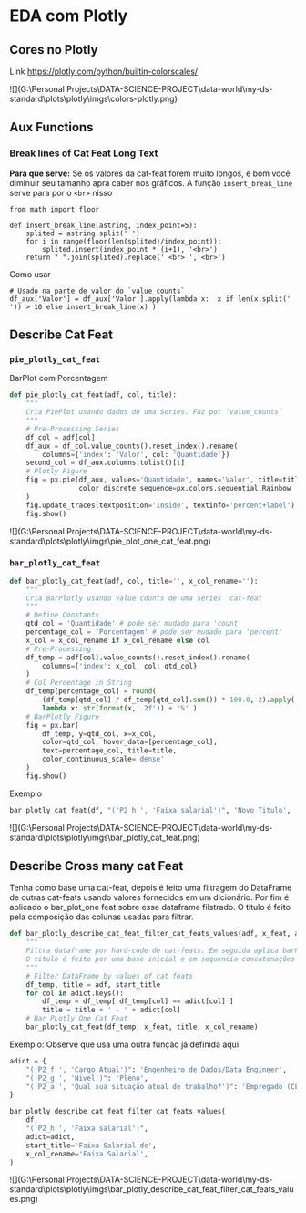 # EDA com Plotly



## Cores no Plotly

Link https://plotly.com/python/builtin-colorscales/

![](G:\Personal Projects\DATA-SCIENCE-PROJECT\data-world\my-ds-standard\plots\plotly\imgs\colors-plotly.png)



## Aux Functions

### Break lines of Cat Feat Long Text

**Para que serve:** Se os valores da cat-feat forem muito longos, é bom você diminuir seu tamanho apra caber nos gráficos. A função `insert_break_line` serve para por o `<br>` nisso

```
from math import floor

def insert_break_line(astring, index_point=5):
    splited = astring.split(' ')
    for i in range(floor(len(splited)/index_point)):
        splited.insert(index_point * (i+1), '<br>')
    return " ".join(splited).replace(' <br> ','<br>')
```

Como usar

```
# Usado na parte de valor do `value_counts`
df_aux['Valor'] = df_aux['Valor'].apply(lambda x:  x if len(x.split(' ')) > 10 else insert_break_line(x) )
```



## Describe Cat Feat

### `pie_plotly_cat_feat`

BarPlot com Porcentagem

```python
def pie_plotly_cat_feat(adf, col, title):
    """
    Cria PiePlot usando dados de uma Series. Faz por `value_counts`
    """
    # Pre-Processing Series
    df_col = adf[col]
    df_aux = df_col.value_counts().reset_index().rename(
        columns={'index': 'Valor', col: 'Quantidade'})
    second_col = df_aux.columns.tolist()[1]
	# Plotly Figure
    fig = px.pie(df_aux, values='Quantidade', names='Valor', title=title,
                 color_discrete_sequence=px.colors.sequential.Rainbow 
    )
    fig.update_traces(textposition='inside', textinfo='percent+label')
    fig.show()   
```

![](G:\Personal Projects\DATA-SCIENCE-PROJECT\data-world\my-ds-standard\plots\plotly\imgs\pie_plot_one_cat_feat.png)

### `bar_plotly_cat_feat`

```python
def bar_plotly_cat_feat(adf, col, title='', x_col_rename=''):
    """
    Cria BarPlotly usando Value counts de uma Series  cat-feat
    """
    # Define Constants
    qtd_col = 'Quantidade' # pode ser mudado para 'count'
    percentage_col = 'Porcentagem' # pode ser mudado para 'percent'
    x_col = x_col_rename if x_col_rename else col
    # Pre-Processing
    df_temp = adf[col].value_counts().reset_index().rename(
        columns={'index': x_col, col: qtd_col}
    )
    # Col Percentage in String
    df_temp[percentage_col] = round(
        (df_temp[qtd_col] / df_temp[qtd_col].sum()) * 100.0, 2).apply(
        lambda x: str(format(x,'.2f')) + '%' )
    # BarPlotly Figure
    fig = px.bar(
        df_temp, y=qtd_col, x=x_col,
        color=qtd_col, hover_data=[percentage_col],
        text=percentage_col, title=title,
        color_continuous_scale='dense'
    )
    fig.show()
```

Exemplo

```python
bar_plotly_cat_feat(df, "('P2_h ', 'Faixa salarial')", 'Novo Titulo', 'Faixa Salarial')
```

![](G:\Personal Projects\DATA-SCIENCE-PROJECT\data-world\my-ds-standard\plots\plotly\imgs\bar_plotly_cat_feat.png)

## Describe Cross many cat Feat

Tenha como base uma cat-feat, depois é feito uma filtragem do DataFrame de outras cat-feats usando valores fornecidos em um dicionário. Por fim é aplicado o bar_plot_one feat sobre esse dataframe filstrado. O titulo é feito pela composiçâo das colunas usadas para filtrar.

```python
def bar_plotly_describe_cat_feat_filter_cat_feats_values(adf, x_feat, adict, start_title='', x_col_rename=''):
    """
    Filtra dataframe por hard-code de cat-feats. Em seguida aplica barPlotlyOneCatFeat.
    O titulo é feito por uma base inicial e em sequencia concatenações dos valores usados
    """
    # Filter DataFrame by values of cat feats
    df_temp, title = adf, start_title
    for col in adict.keys():
        df_temp = df_temp[ df_temp[col] == adict[col] ]
        title = title + ' - ' + adict[col]
    # Bar PLotly One Cat Feat
    bar_plotly_cat_feat(df_temp, x_feat, title, x_col_rename)
```

Exemplo: Observe que usa uma outra função já definida aqui

```python
adict = {
    "('P2_f ', 'Cargo Atual')": 'Engenheiro de Dados/Data Engineer',
    "('P2_g ', 'Nivel')": 'Pleno',
    "('P2_a ', 'Qual sua situação atual de trabalho?')": 'Empregado (CLT)',
}

bar_plotly_describe_cat_feat_filter_cat_feats_values(
    df,
    "('P2_h ', 'Faixa salarial')",
    adict=adict,
    start_title='Faixa Salarial de',
    x_col_rename='Faixa Salarial',
)
```

![](G:\Personal Projects\DATA-SCIENCE-PROJECT\data-world\my-ds-standard\plots\plotly\imgs\bar_plotly_describe_cat_feat_filter_cat_feats_values.png)